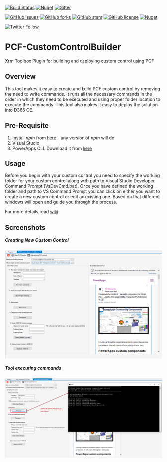[![Build Status](https://dev.azure.com/danishnaglekar/GitHub-CI/_apis/build/status/Danz-maveRICK.PCF-CustomControlBuilder?branchName=master)](https://dev.azure.com/danishnaglekar/GitHub-CI/_build/latest?definitionId=1&branchName=master) [![Nuget](https://img.shields.io/nuget/v/Maverick.PCF.Builder)](https://www.nuget.org/packages/Maverick.PCF.Builder/) [![Gitter](https://badges.gitter.im/PCF-CustomControlBuilder/community.svg)](https://gitter.im/PCF-CustomControlBuilder/community?utm_source=badge&utm_medium=badge&utm_campaign=pr-badge)

[![GitHub issues](https://img.shields.io/github/issues/Danz-maveRICK/PCF-CustomControlBuilder)](https://github.com/Danz-maveRICK/PCF-CustomControlBuilder/issues) [![GitHub forks](https://img.shields.io/github/forks/Danz-maveRICK/PCF-CustomControlBuilder)](https://github.com/Danz-maveRICK/PCF-CustomControlBuilder/network) [![GitHub stars](https://img.shields.io/github/stars/Danz-maveRICK/PCF-CustomControlBuilder)](https://github.com/Danz-maveRICK/PCF-CustomControlBuilder/stargazers) [![GitHub license](https://img.shields.io/github/license/Danz-maveRICK/PCF-CustomControlBuilder)](https://github.com/Danz-maveRICK/PCF-CustomControlBuilder/blob/master/LICENSE) [![Nuget](https://img.shields.io/nuget/dt/Maverick.PCF.Builder)](https://www.nuget.org/packages/Maverick.PCF.Builder/)

[![Twitter Follow](https://img.shields.io/twitter/follow/DanzMaverick?style=social)](https://twitter.com/Danzmaverick)

# PCF-CustomControlBuilder
Xrm Toolbox Plugin for building and deploying custom control using PCF

## Overview
This tool makes it easy to create and build PCF custom control by removing the need to write commands. 
It runs all the necessary commands in the order in which they need to be executed and using proper folder location to execute the commands. 
This tool also makes it easy to deploy the solution into D365 CE.

## Pre-Requisite
1. Install _npm_ from [here](https://nodejs.org/en/) - any version of _npm_ will do
2. Visual Studio
3. PowerApps CLI. Download it from [here](https://aka.ms/PowerAppsCLI)

## Usage
Before you begin with your custom control you need to specify the working folder for your custom control along with path to Visual Studio Developer Command Prompt (VsDevCmd.bat).
Once you have defined the working folder and path to VS Command Prompt you can click on either you want to create a new custom control or edit an existing one. 
Based on that different windows will open and guide you through the process.

For more details read [wiki](https://github.com/Danz-maveRICK/PCF-CustomControlBuilder/wiki)

## Screenshots

##### Creating New Custom Control
![Control Home](docs/Control-Home.png)

##### Tool executing commands
![Control Running C L I](docs/Control-RunningCLI.png)
